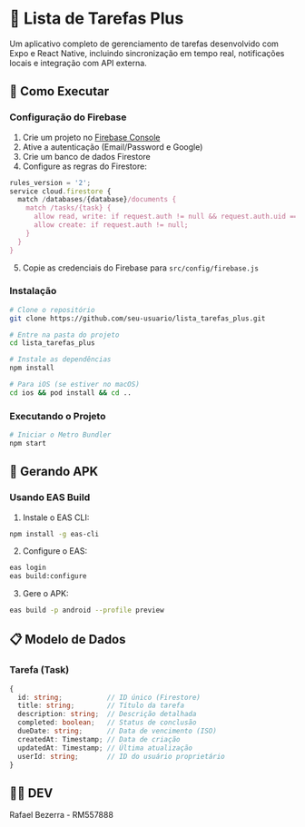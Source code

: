 # 📱 Lista de Tarefas Plus

Um aplicativo completo de gerenciamento de tarefas desenvolvido com Expo e React Native, incluindo sincronização em tempo real, notificações locais e integração com API externa.


## 🚀 Como Executar


### Configuração do Firebase

1. Crie um projeto no [Firebase Console](https://console.firebase.google.com)
2. Ative a autenticação (Email/Password e Google)
3. Crie um banco de dados Firestore
4. Configure as regras do Firestore:

```javascript
rules_version = '2';
service cloud.firestore {
  match /databases/{database}/documents {
    match /tasks/{task} {
      allow read, write: if request.auth != null && request.auth.uid == resource.data.userId;
      allow create: if request.auth != null;
    }
  }
}
```

5. Copie as credenciais do Firebase para `src/config/firebase.js`

### Instalação

```bash
# Clone o repositório
git clone https://github.com/seu-usuario/lista_tarefas_plus.git

# Entre na pasta do projeto
cd lista_tarefas_plus

# Instale as dependências
npm install

# Para iOS (se estiver no macOS)
cd ios && pod install && cd ..
```

### Executando o Projeto

```bash
# Iniciar o Metro Bundler
npm start
```

## 📱 Gerando APK

### Usando EAS Build

1. Instale o EAS CLI:
```bash
npm install -g eas-cli
```

2. Configure o EAS:
```bash
eas login
eas build:configure
```

3. Gere o APK:
```bash
eas build -p android --profile preview

```

## 📋 Modelo de Dados

### Tarefa (Task)
```typescript
{
  id: string;           // ID único (Firestore)
  title: string;        // Título da tarefa
  description: string;  // Descrição detalhada
  completed: boolean;   // Status de conclusão
  dueDate: string;      // Data de vencimento (ISO)
  createdAt: Timestamp; // Data de criação
  updatedAt: Timestamp; // Última atualização
  userId: string;       // ID do usuário proprietário
}
```

## 👨‍💻 DEV

Rafael Bezerra - RM557888
